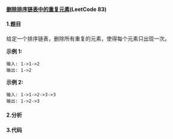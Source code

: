 #### [删除排序链表中的重复元素](https://leetcode-cn.com/problems/remove-duplicates-from-sorted-list/)(LeetCode 83)

#### 1.题目

给定一个排序链表，删除所有重复的元素，使得每个元素只出现一次。

**示例 1:**

```
输入: 1->1->2
输出: 1->2
```

**示例 2:**

```
输入: 1->1->2->3->3
输出: 1->2->3
```

#### 2.分析

#### 3.代码